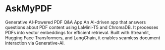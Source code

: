 # AskMyPDF
Generative AI-Powered PDF Q&amp;A App  An AI-driven app that answers questions about PDF content using LaMini-T5 and ChromaDB. It processes PDFs into vector embeddings for efficient retrieval. Built with Streamlit, Hugging Face Transformers, and LangChain, it enables seamless document interaction via Generative-AI.

